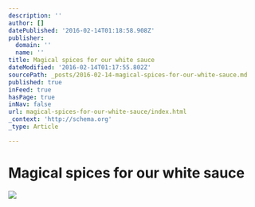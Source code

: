 ```yaml
---
description: ''
author: []
datePublished: '2016-02-14T01:18:58.908Z'
publisher:
  domain: ''
  name: ''
title: Magical spices for our white sauce
dateModified: '2016-02-14T01:17:55.802Z'
sourcePath: _posts/2016-02-14-magical-spices-for-our-white-sauce.md
published: true
inFeed: true
hasPage: true
inNav: false
url: magical-spices-for-our-white-sauce/index.html
_context: 'http://schema.org'
_type: Article

---
```

# Magical spices for our white sauce
![](https://the-grid-user-content.s3-us-west-2.amazonaws.com/f035ee41-db4f-40e5-88bf-7e2bc7e430d6.png)